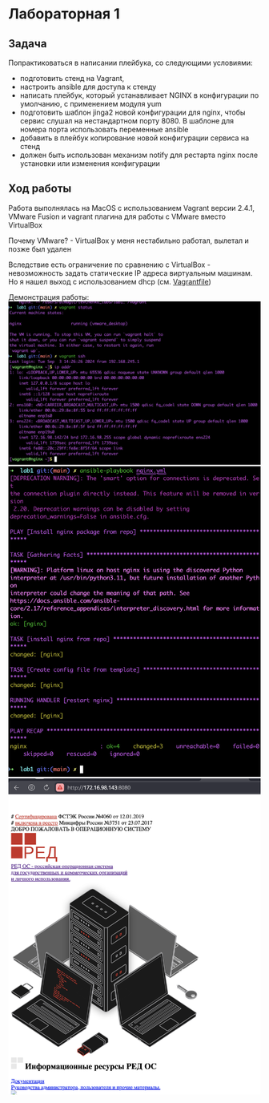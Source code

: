# Лабораторная 1
## Задача
Попрактиковаться в написании плейбука, со следующими условиями:
- подготовить стенд на Vagrant,
- настроить ansible для доступа к стенду
- написать плейбук, который устанавливает NGINX в конфигурации по умолчанию, с
применением модуля yum
- подготовить шаблон jinga2 новой конфигурации для nginx, чтобы сервис слушал на
нестандартном порту 8080. В шаблоне для номера порта использовать переменные ansible
- добавить в плейбук копирование новой конфигурации сервиса на стенд
- должен быть использован механизм notify для рестарта nginx после установки или
изменения конфигурации

## Ход работы
Работа выполнялась на MacOS с использованием Vagrant версии 2.4.1, VMware Fusion и vagrant плагина для работы с VMware вместо VirtualBox

Почему VMware? - VirtualBox у меня нестабильно работал, вылетал и позже был удален

Вследствие есть ограничение по сравнению с VirtualBox - невозможность задать статические IP адреса виртуальным машинам. Но я нашел выход с использованием dhcp (см. [Vagrantfile](Vagrantfile))

Демонстрация работы:
![alt text](image.png)
![alt text](image-1.png)
![alt text](image-2.png)